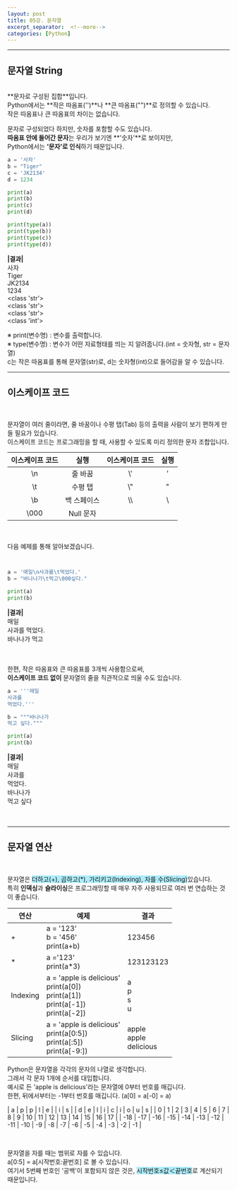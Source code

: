 ```yaml
---
layout: post
title: 05강. 문자열
excerpt_separator:  <!--more-->
categories: [Python] 
---
```

___

## 문자열 String
<br>
**문자로 구성된 집합**입니다.<br>
Python에서는 **작은 따옴표('')**나 **큰 따옴표("")**로 정의할 수 있습니다.<br>
작은 따옴표나 큰 따옴표의 차이는 없습니다.<br>

문자로 구성되었다 하지만, 숫자를 포함할 수도 있습니다.<br>
**따옴표 안에 들어간 문자**는 우리가 보기엔 **'숫자'**로 보이지만,<br>
Python에서는 **'문자'로 인식**하기 때문입니다.


```python
a = '사자'
b = "Tiger"
c = 'JK2134'
d = 1234

print(a) 
print(b) 
print(c) 
print(d) 

print(type(a)) 
print(type(b)) 
print(type(c)) 
print(type(d)) 
```
**|결과|**<br>
사자 <br>
Tiger<br>
JK2134 <br>
1234 <br>
<class 'str'><br> 
<class 'str'><br>
<class 'str'><br>
<class 'int'><br>

※ print(변수명) : 변수를 출력합니다.<br>
※ type(변수명) : 변수가 어떤 자료형태를 띄는 지 알려줍니다.(int = 숫자형, str = 문자열)<br>
c는 작은 따옴표를 통해 문자열(str)로, d는 숫자형(int)으로 들어감을 알 수 있습니다.<br>

___

## 이스케이프 코드
<br>

문자열이 여러 줄이라면, 줄 바꿈이나 수평 탭(Tab) 등의 출력을 사람이 보기 편하게 만들 필요가 있습니다. <br>
이스케이프 코드는 프로그래밍을 할 때, 사용할 수 있도록 미리 정의한 문자 조합입니다.

<table style="margin:auto; text-align: center;"> 
    <thead> 
     <tr> 
      <th>이스케이프 코드</th> 
      <th>실행</th> 
      <th>이스케이프 코드</th>
      <th>실행</th> 
     </tr> 
    </thead> 
    <tbody> 
     <tr> 
      <td>\n</td>
      <td>줄 바꿈</td> 
      <td>\'</td>
      <td>'</td> 
     </tr> 
     <tr> 
      <td>\t</td>
      <td>수평 탭</td> 
      <td>\"</td>
      <td>"</td> 
     </tr>
        <tr> 
      <td>\b</td>
      <td>백 스페이스</td> 
      <td>\\</td>
      <td>\</td> 
     </tr> 
    <tr> 
      <td>\000</td>
      <td>Null 문자</td> 
      <td> </td>
      <td> </td> 
     </tr> 
    </tbody> 
</table> 

<br><br>
다음 예제를 통해 알아보겠습니다.<br>

```python


a = '매일\n사과를\t먹었다.' 
b = "바나나가\t먹고\000싶다." 

print(a) 
print(b)
```
**|결과|**<br>
매일 <br>
사과를 먹었다. <br>
바나나가 먹고<br>
<br><br>

한편, 작은 따옴표와 큰 따옴표를 3개씩 사용함으로써, <br>
**이스케이프 코드 없이** 문자열의 줄을 직관적으로 띄울 수도 있습니다.

```python
a = '''매일 
사과를
먹었다.''' 

b = """바나나가
먹고 싶다.""" 

print(a) 
print(b)
```
**|결과|**<br>
매일<br>
사과를<br>
먹었다.<br>
바나나가<br>
먹고 싶다<br>
<br><br>

___

## 문자열 연산
<br>

문자열은 <span style="background-color:#ADECFB">더하고(+), 곱하고(*), 가리키고(Indexing), 자를 수(Slicing)</span>있습니다.<br>
특히 **인덱싱**과 **슬라이싱**은 프로그래밍할 때 매우 자주 사용되므로 여러 번 연습하는 것이 좋습니다.

<table> 
    <thead> 
     <tr> 
      <th>연산</th> 
      <th>예제</th> 
      <th>결과</th>
     </tr> 
    </thead> 
    <tbody> 
     <tr> 
      <td>+</td>
      <td>a = '123'<br>b = '456'<br>print(a+b)</td> 
      <td>123456</td>
     </tr> 
     <tr> 
      <td>*</td>
      <td>a ='123'<br>print(a*3)</td> 
      <td>123123123</td>
     </tr>
        <tr> 
      <td>Indexing</td>
      <td>a = 'apple is delicious'<br>print(a[0])<br>print(a[1])<br>print(a[-1])<br>print(a[-2])</td> 
      <td>a<br>p<br>s<br>u</td>
     </tr> 
    <tr> 
      <td>Slicing</td>
      <td>a = 'apple is delicious'<br>print(a[0:5])<br>print(a[:5])<br>print(a[-9:])</td> 
      <td>apple<br>apple<br>delicious</td>
     </tr> 
    </tbody> 
</table> 

Python은 문자열을 각각의 문자의 나열로 생각합니다.<br>
그래서 각 문자 1개에 순서를 대입합니다.<br>
예시로 든 'apple is delicious'라는 문자열에 0부터 번호를 매깁니다.<br>
한편, 뒤에서부터는 -1부터 번호를 매깁니다. (a[0] = a[-0] = a)<br>

| a | p | p | l | e |   | i | s |   | d | e | l | i | c | i | o | u | s |
| 0 | 1 | 2 | 3 | 4 | 5 | 6 | 7 | 8 | 9 | 10 | 11 | 12 | 13 | 14 | 15 | 16 | 17 |
| -18 | -17 | -16 | -15 | -14 | -13 | -12 | -11 | -10 | -9 | -8 | -7 | -6 | -5 | -4 | -3 | -2 | -1 |

<br>

문자열을 자를 때는 범위로 자를 수 있습니다.<br>
a[0:5] = a[시작번호:끝번호] 로 볼 수 있습니다.<br>
여기서 5번째 번호인 '공백'이 포함되지 않은 것은, <span style="background-color:#ADECFB">시작번호≤값＜끝번호</span>로 계산되기 때문입니다.